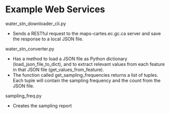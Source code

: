 # Example Web Services
water_stn_downloader_cli.py 
- Sends a RESTful request to the maps-cartes.ec.gc.ca server and save the response to a local JSON file.

water_stn_converter.py 
- Has a method to load a JSON file as Python dictionary (load_json_file_to_dict), and to extract relevant values from each feature in that JSON file (get_values_from_feature).
- The function called get_sampling_frequencies returns a list of tuples.  Each tuple will contain the sampling frequency and the count from the JSON file.

sampling_freq.py
- Creates the sampling report
